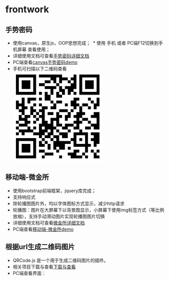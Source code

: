 # frontwork
## 手势密码
 * 使用canvas，原生js，OOP思想完成； 
 * 使用 手机 或者 PC端F12切换到手机屏幕 查看使用；
 * 详细使用文档可查看[手势密码详细文档](https://github.com/hongweitonghua/frontwork/blob/master/GesturePwdUI/gesturePwdReadMe.md)
 * PC端查看[canvas手势密码demo](http://htmlpreview.github.io/?https://github.com/hongweitonghua/frontwork/blob/master/GesturePwdUI/index.html)
 * 手机可扫描以下二维码查看<br>
 ![手势密码二维码](https://github.com/hongweitonghua/frontwork/blob/master/GesturePwdUI/erweima.png "手势密码二维码")

## 移动端-微金所
 * 使用bootstrap前端框架，jquery库完成； 
 * 支持响应式
 * 除轮播图图片外，均以字体图标方式显示，减少http请求
 * 轮播图：图片在大屏幕下以背景图显示，小屏幕下使用img标签方式（等比例放缩），支持手动滑动图片实现轮播图图片切换
 * 详细使用文档可查看[微金所详细文档](https://github.com/hongweitonghua/frontwork/blob/master/weijinsuo/note.md)
 * PC端查看[移动端-微金所demo](http://htmlpreview.github.io/?https://github.com/hongweitonghua/frontwork/blob/master/weijinsuo/index.html)
 
 
## 根据url生成二维码图片
 * QRCode.js 是一个用于生成二维码图片的插件。
 * 相关项目下载与查看[下载与查看](https://github.com/hongweitonghua/frontwork/tree/daily/1.0.1/erweimaToPic)
 * PC端查看界面：
